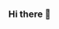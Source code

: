 ### Hi there 👋

<!--
**shindigwagon/shindigwagon** is a ✨ _special_ ✨ repository because its `README.md` (this file) appears on your GitHub profile.

I'm a beginner programmer and mostly self-taught

- 🌱 I’m currently learning how to use GitHub and searching for good projects to work on
-->
